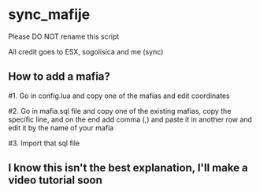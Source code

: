 # sync_mafije
Please DO NOT rename this script

All credit goes to ESX, sogolisica and me (sync)

## How to add a mafia?

#1. Go in config.lua and copy one of the mafias and edit coordinates 

#2. Go in mafia.sql file and copy one of the existing mafias, copy the specific line, and on the end add comma (,) and paste it in another row and edit it by the name of your mafia

#3. Import that sql file

## I know this isn't the best explanation, I'll make a video tutorial soon
